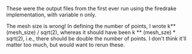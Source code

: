 These were the output files from the first ever run using the firedrake implementation, with variable n only.

The mesh size is wrong! In defining the number of points, I wrote k**(mesh_size) / sqrt(2), whereas it should have been k ** (mesh_sze) * sqrt(2), i.e., there should be double the number of points. I don't think it'll matter too much, but would want to rerun these.